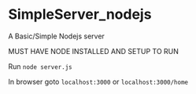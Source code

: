 # SimpleServer_nodejs
A Basic/Simple Nodejs server

MUST HAVE NODE INSTALLED AND SETUP TO RUN

Run `node server.js`

In browser goto `localhost:3000` or `localhost:3000/home`
